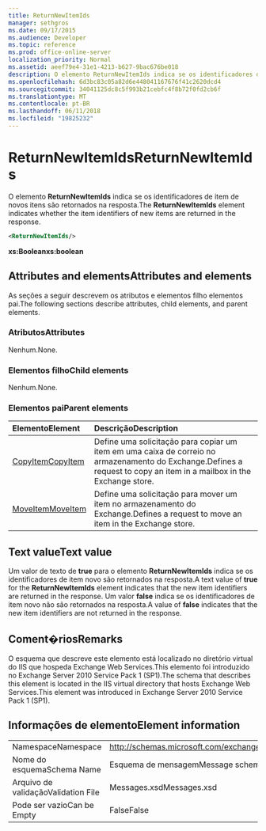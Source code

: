 ```yaml
---
title: ReturnNewItemIds
manager: sethgros
ms.date: 09/17/2015
ms.audience: Developer
ms.topic: reference
ms.prod: office-online-server
localization_priority: Normal
ms.assetid: aeef79e4-31e1-4213-b627-9bac676be018
description: O elemento ReturnNewItemIds indica se os identificadores de item de novos itens são retornados na resposta.
ms.openlocfilehash: 6d3bc83c05a82d6e448041167676f41c2620dcd4
ms.sourcegitcommit: 34041125dc8c5f993b21cebfc4f8b72f0fd2cb6f
ms.translationtype: MT
ms.contentlocale: pt-BR
ms.lasthandoff: 06/11/2018
ms.locfileid: "19825232"
---
```

# <a name="returnnewitemids"></a><span data-ttu-id="fed7a-103">ReturnNewItemIds</span><span class="sxs-lookup"><span data-stu-id="fed7a-103">ReturnNewItemIds</span></span>

<span data-ttu-id="fed7a-104">O elemento **ReturnNewItemIds** indica se os identificadores de item de novos itens são retornados na resposta.</span><span class="sxs-lookup"><span data-stu-id="fed7a-104">The **ReturnNewItemIds** element indicates whether the item identifiers of new items are returned in the response.</span></span> 
  
```XML
<ReturnNewItemIds/>
```

 <span data-ttu-id="fed7a-105">**xs:Boolean**</span><span class="sxs-lookup"><span data-stu-id="fed7a-105">**xs:boolean**</span></span>
## <a name="attributes-and-elements"></a><span data-ttu-id="fed7a-106">Attributes and elements</span><span class="sxs-lookup"><span data-stu-id="fed7a-106">Attributes and elements</span></span>

<span data-ttu-id="fed7a-107">As seções a seguir descrevem os atributos e elementos filho elementos pai.</span><span class="sxs-lookup"><span data-stu-id="fed7a-107">The following sections describe attributes, child elements, and parent elements.</span></span>
  
### <a name="attributes"></a><span data-ttu-id="fed7a-108">Atributos</span><span class="sxs-lookup"><span data-stu-id="fed7a-108">Attributes</span></span>

<span data-ttu-id="fed7a-109">Nenhum.</span><span class="sxs-lookup"><span data-stu-id="fed7a-109">None.</span></span>
  
### <a name="child-elements"></a><span data-ttu-id="fed7a-110">Elementos filho</span><span class="sxs-lookup"><span data-stu-id="fed7a-110">Child elements</span></span>

<span data-ttu-id="fed7a-111">Nenhum.</span><span class="sxs-lookup"><span data-stu-id="fed7a-111">None.</span></span>
  
### <a name="parent-elements"></a><span data-ttu-id="fed7a-112">Elementos pai</span><span class="sxs-lookup"><span data-stu-id="fed7a-112">Parent elements</span></span>

|<span data-ttu-id="fed7a-113">**Elemento**</span><span class="sxs-lookup"><span data-stu-id="fed7a-113">**Element**</span></span>|<span data-ttu-id="fed7a-114">**Descrição**</span><span class="sxs-lookup"><span data-stu-id="fed7a-114">**Description**</span></span>|
|:-----|:-----|
|[<span data-ttu-id="fed7a-115">CopyItem</span><span class="sxs-lookup"><span data-stu-id="fed7a-115">CopyItem</span></span>](copyitem.md) <br/> |<span data-ttu-id="fed7a-116">Define uma solicitação para copiar um item em uma caixa de correio no armazenamento do Exchange.</span><span class="sxs-lookup"><span data-stu-id="fed7a-116">Defines a request to copy an item in a mailbox in the Exchange store.</span></span>  <br/> |
|[<span data-ttu-id="fed7a-117">MoveItem</span><span class="sxs-lookup"><span data-stu-id="fed7a-117">MoveItem</span></span>](moveitem.md) <br/> |<span data-ttu-id="fed7a-118">Define uma solicitação para mover um item no armazenamento do Exchange.</span><span class="sxs-lookup"><span data-stu-id="fed7a-118">Defines a request to move an item in the Exchange store.</span></span>  <br/> |
   
## <a name="text-value"></a><span data-ttu-id="fed7a-119">Text value</span><span class="sxs-lookup"><span data-stu-id="fed7a-119">Text value</span></span>

<span data-ttu-id="fed7a-120">Um valor de texto de **true** para o elemento **ReturnNewItemIds** indica se os identificadores de item novo são retornados na resposta.</span><span class="sxs-lookup"><span data-stu-id="fed7a-120">A text value of **true** for the **ReturnNewItemIds** element indicates that the new item identifiers are returned in the response.</span></span> <span data-ttu-id="fed7a-121">Um valor **false** indica se os identificadores de item novo não são retornados na resposta.</span><span class="sxs-lookup"><span data-stu-id="fed7a-121">A value of **false** indicates that the new item identifiers are not returned in the response.</span></span> 
  
## <a name="remarks"></a><span data-ttu-id="fed7a-122">Coment�rios</span><span class="sxs-lookup"><span data-stu-id="fed7a-122">Remarks</span></span>

<span data-ttu-id="fed7a-123">O esquema que descreve este elemento está localizado no diretório virtual do IIS que hospeda Exchange Web Services.This elemento foi introduzido no Exchange Server 2010 Service Pack 1 (SP1).</span><span class="sxs-lookup"><span data-stu-id="fed7a-123">The schema that describes this element is located in the IIS virtual directory that hosts Exchange Web Services.This element was introduced in Exchange Server 2010 Service Pack 1 (SP1).</span></span>
  
## <a name="element-information"></a><span data-ttu-id="fed7a-124">Informações de elemento</span><span class="sxs-lookup"><span data-stu-id="fed7a-124">Element information</span></span>

|||
|:-----|:-----|
|<span data-ttu-id="fed7a-125">Namespace</span><span class="sxs-lookup"><span data-stu-id="fed7a-125">Namespace</span></span>  <br/> |http://schemas.microsoft.com/exchange/services/2006/messages  <br/> |
|<span data-ttu-id="fed7a-126">Nome do esquema</span><span class="sxs-lookup"><span data-stu-id="fed7a-126">Schema Name</span></span>  <br/> |<span data-ttu-id="fed7a-127">Esquema de mensagem</span><span class="sxs-lookup"><span data-stu-id="fed7a-127">Message schema</span></span>  <br/> |
|<span data-ttu-id="fed7a-128">Arquivo de validação</span><span class="sxs-lookup"><span data-stu-id="fed7a-128">Validation File</span></span>  <br/> |<span data-ttu-id="fed7a-129">Messages.xsd</span><span class="sxs-lookup"><span data-stu-id="fed7a-129">Messages.xsd</span></span>  <br/> |
|<span data-ttu-id="fed7a-130">Pode ser vazio</span><span class="sxs-lookup"><span data-stu-id="fed7a-130">Can be Empty</span></span>  <br/> |<span data-ttu-id="fed7a-131">False</span><span class="sxs-lookup"><span data-stu-id="fed7a-131">False</span></span>  <br/> |
   


